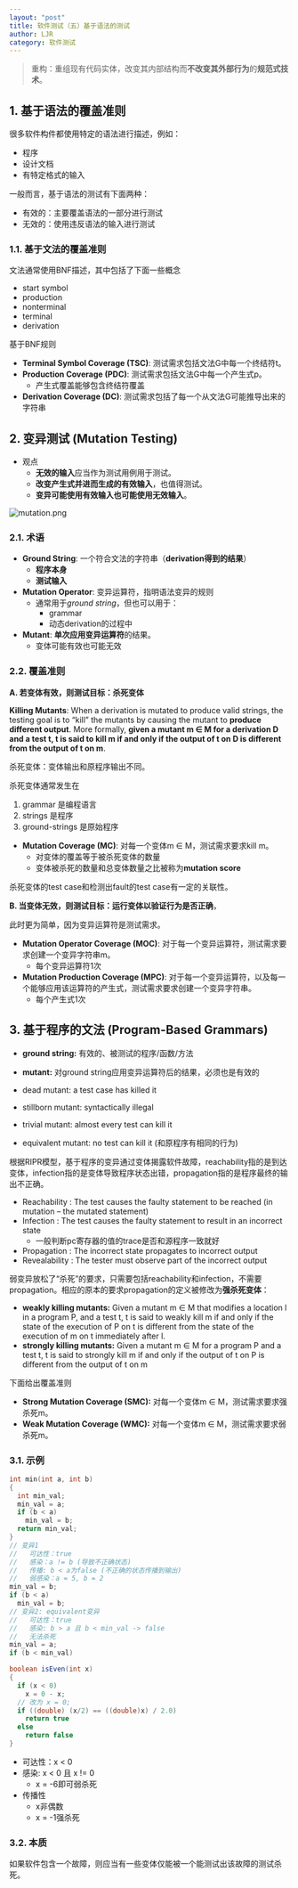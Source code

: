 ```yaml
---
layout: "post"
title: 软件测试（五）基于语法的测试
author: LJR
category: 软件测试
---
```


> 重构：重组现有代码实体，改变其内部结构而**不改变其外部行为**的**规范式技术**。

## 1. 基于语法的覆盖准则

很多软件构件都使用特定的语法进行描述，例如：

+ 程序
+ 设计文档
+ 有特定格式的输入

一般而言，基于语法的测试有下面两种：

+ 有效的：主要覆盖语法的一部分进行测试
+ 无效的：使用违反语法的输入进行测试

### 1.1. 基于文法的覆盖准则 

文法通常使用BNF描述，其中包括了下面一些概念

+ start symbol
+ production
+ nonterminal
+ terminal
+ derivation

基于BNF规则

+ **Terminal Symbol Coverage (TSC)**: 测试需求包括文法G中每一个终结符t。
+ **Production Coverage (PDC)**: 测试需求包括文法G中每一个产生式p。
  + 产生式覆盖能够包含终结符覆盖
+ **Derivation Coverage (DC)**: 测试需求包括了每一个从文法G可能推导出来的字符串

## 2. 变异测试 (Mutation Testing)

+ 观点
  + **无效的输入**应当作为测试用例用于测试。
  + **改变产生式并进而生成的有效输入**，也值得测试。
  + **变异可能使用有效输入也可能使用无效输入**。

![mutation.png](https://i.loli.net/2021/06/09/cEo7TCltFBHPYmz.png)

### 2.1. 术语

+ **Ground String**: 一个符合文法的字符串（**derivation得到的结果**）
  + **程序本身**
  + **测试输入**
+ **Mutation Operator**: 变异运算符，指明语法变异的规则
  + 通常用于*ground string*，但也可以用于：
    + grammar
    + 动态derivation的过程中
+ **Mutant**: **单次应用变异运算符**的结果。
  + 变体可能有效也可能无效

### 2.2. 覆盖准则

**A. 若变体有效，则测试目标：杀死变体**

**Killing Mutants**: When a derivation is mutated to produce valid strings, the testing goal is to “kill” the mutants by causing the mutant to **produce different output**. More formally, **given a mutant m ∈ M for a derivation D and a test t, t is said to kill m if and only if the output of t on D is different from the output of t on m**.

杀死变体：变体输出和原程序输出不同。

杀死变体通常发生在

1. grammar 是编程语言
2. strings 是程序
3. ground-strings 是原始程序

+ **Mutation Coverage (MC)**: 对每一个变体m $\in$ M，测试需求要求kill m。
  + 对变体的覆盖等于被杀死变体的数量
  + 变体被杀死的数量和总变体数量之比被称为**mutation score**

杀死变体的test case和检测出fault的test case有一定的关联性。

**B. 当变体无效，则测试目标：运行变体以验证行为是否正确**，

此时更为简单，因为变异运算符是测试需求。

+ **Mutation Operator Coverage (MOC)**: 对于每一个变异运算符，测试需求要求创建一个变异字符串m。
  + 每个变异运算符1次
+ **Mutation Production Coverage (MPC)**: 对于每一个变异运算符，以及每一个能够应用该运算符的产生式，测试需求要求创建一个变异字符串。
  + 每个产生式1次

## 3. 基于程序的文法 (Program-Based Grammars)

+ **ground string:** 有效的、被测试的程序/函数/方法
+ **mutant:** 对ground string应用变异运算符后的结果，必须也是有效的

+ dead mutant: a test case has killed it
+ stillborn mutant: syntactically illegal
+ trivial mutant: almost every test can kill it
+ equivalent mutant: no test can kill it (和原程序有相同的行为)

根据RIPR模型，基于程序的变异通过变体揭露软件故障，reachability指的是到达变体，infection指的是变体导致程序状态出错，propagation指的是程序最终的输出不正确。

+ Reachability : The test causes the faulty statement to be reached (in mutation – the mutated statement)
+ Infection : The test causes the faulty statement to result in an incorrect state
  + 一般判断pc寄存器的值的trace是否和源程序一致就好
+ Propagation : The incorrect state propagates to incorrect output
+ Revealability : The tester must observe part of the incorrect output


弱变异放松了“杀死”的要求，只需要包括reachability和infection，不需要propagation。相应的原本的要求propagation的定义被修改为**强杀死变体**：

+ **weakly killing mutants:** Given a mutant m ∈ M that modifies a location l in a program P, and a test t, t is said to weakly kill m if and only if the state of the execution of P on t is different from the state of the execution of m on t immediately after l.
+ **strongly killing mutants:** Given a mutant m ∈ M for a program P and a test t, t is said to strongly kill m if and only if the output of t on P is different from the output of t on m

下面给出覆盖准则

+ **Strong Mutation Coverage (SMC):** 对每一个变体m ∈ M，测试需求要求强杀死m。
+ **Weak Mutation Coverage (WMC):** 对每一个变体m ∈ M，测试需求要求弱杀死m。

### 3.1. 示例

```c
int min(int a, int b)
{
  int min_val;
  min_val = a;
  if (b < a)
    min_val = b;
  return min_val;
}
// 变异1
//   可达性：true
//   感染：a != b (导致不正确状态)
//   传播: b < a为false (不正确的状态传播到输出)
//   弱感染：a = 5, b = 2
min_val = b;
if (b < a)
  min_val = b;
// 变异2: equivalent变异
//   可达性：true
//   感染: b > a 且 b < min_val -> false
//   无法杀死
min_val = a;
if (b < min_val)
```

```java
boolean isEven(int x)
{
  if (x < 0)
    x = 0 - x;
  // 改为 x = 0;
  if ((double) (x/2) == ((double)x) / 2.0)
    return true
  else
    return false
}
```

+ 可达性：x < 0
+ 感染: x < 0 且 x != 0
  + x = -6即可弱杀死
+ 传播性
  + x非偶数
  + x = -1强杀死

### 3.2. 本质

如果软件包含一个故障，则应当有一些变体仅能被一个能测试出该故障的测试杀死。
